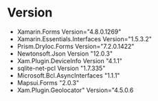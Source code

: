  # Version 
 * Xamarin.Forms Version="4.8.0.1269" 
 * Xamarin.Essentials.Interfaces Version="1.5.3.2"
 * Prism.DryIoc.Forms Version="7.2.0.1422" 
 * Newtonsoft.Json Version "12.0.3"
 * Xam.Plugin.DeviceInfo Version "4.1.1"
 * sqlite-net-pcl Version "1.7.335"
 * Microsoft.Bcl.AsyncInterfaces "1.1.1"
 * Mapsui.Forms "2.0.3"
 * Xam.Plugin.Geolocator" Version="4.5.0.6